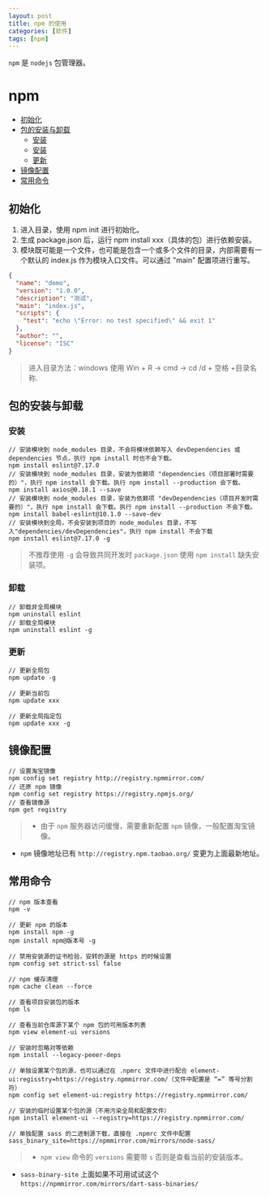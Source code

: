 ```yaml
---
layout: post
title: npm 的使用
categories: [软件]
tags: [npm]
---
```


``npm`` 是 ``nodejs`` 包管理器。

# npm

+ [初始化](#初始化)
+ [包的安装与卸载](#包的安装与卸载)
    + [安装](#安装)
    + [安装](#安装)
    + [更新](#更新)
+ [镜像配置](#镜像配置)
+ [常用命令](#常用命令)





## 初始化

1. 进入目录，使用 npm init 进行初始化。
2. 生成 package.json 后，运行 npm install xxx（具体的包）进行依赖安装。
3. 模块既可能是一个文件，也可能是包含一个或多个文件的目录，内部需要有一个默认的 index.js 作为模块入口文件。可以通过 "main" 配置项进行重写。

```json
{
  "name": "demo",
  "version": "1.0.0",
  "description": "测试",
  "main": "index.js",
  "scripts": {
    "test": "echo \"Error: no test specified\" && exit 1"
  },
  "author": "",
  "license": "ISC"
}
```

> 进入目录方法：windows 使用 Win + R -> cmd -> cd /d + 空格 +目录名称.





## 包的安装与卸载
### 安装

```
// 安装模块到 node_modules 目录，不会将模块依赖写入 devDependencies 或 dependencies 节点，执行 npm install 时也不会下载。
npm install eslint@7.17.0
// 安装模块到 node_modules 目录，安装为依赖项 "dependencies（项目部署时需要的）"，执行 npm install 会下载。执行 npm install --production 会下载。
npm install axios@0.18.1 --save
// 安装模块到 node_modules 目录，安装为依赖项 "devDependencies（项目开发时需要的）"，执行 npm install 会下载。执行 npm install --production 不会下载。
npm install babel-eslint@10.1.0 --save-dev
// 安装模块到全局，不会安装到项目的 node_modules 目录，不写入"dependencies/devDependencies"，执行 npm install 不会下载
npm install eslint@7.17.0 -g
```

> 不推荐使用  ``-g`` 会导致共同开发时 ``package.json`` 使用 ``npm install`` 缺失安装项。




### 卸载

```
// 卸载非全局模块
npm uninstall eslint
// 卸载全局模块
npm uninstall eslint -g
```




### 更新

```
// 更新全局包
npm update -g

// 更新当前包
npm update xxx

// 更新全局指定包
npm update xxx -g
```




## 镜像配置

```
// 设置淘宝镜像
npm config set registry http://registry.npmmirror.com/
// 还原 npm 镜像
npm config set registry https://registry.npmjs.org/
// 查看镜像源
npm get registry
```

> + 由于 ``npm`` 服务器访问缓慢，需要重新配置 ``npm`` 镜像，一般配置淘宝镜像。
+ ``npm`` 镜像地址已有 ``http://registry.npm.taobao.org/`` 变更为上面最新地址。




## 常用命令
```
// npm 版本查看
npm -v

// 更新 npm 的版本
npm install npm -g
npm install npm@版本号 -g

// 禁用安装源的证书检验，安转的源是 https 的时候设置
npm config set strict-ssl false

// npm 缓存清理
npm cache clean --force

// 查看项目安装包的版本
npm ls

// 查看当前仓库源下某个 npm 包的可用版本列表
npm view element-ui versions

// 安装时忽略对等依赖
npm install --legacy-peeer-deps

// 单独设置某个包的源，也可以通过在 .npmrc 文件中进行配合 element-ui:regisstry=https://registry.npmmirror.com/（文件中配置是 “=” 等号分割符）
npm config set element-ui:registry https://registry.npmmirror.com/

// 安装的临时设置某个包的源（不用污染全局和配置文件）
npm install element-ui --registry=https://registry.npmmirror.com/

// 单独配置 sass 的二进制源下载，直接在 .npmrc 文件中配置
sass_binary_site=https://npmmirror.com/mirrors/node-sass/
```
> + ``npm view`` 命令的 ``versions`` 需要带 ``s`` 否则是查看当前的安装版本。
+ ``sass-binary-site`` 上面如果不可用试试这个 ``https://npmmirror.com/mirrors/dart-sass-binaries/``